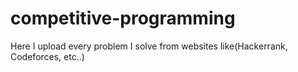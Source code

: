 # competitive-programming
Here I upload every problem I solve from websites like(Hackerrank, Codeforces, etc..)
